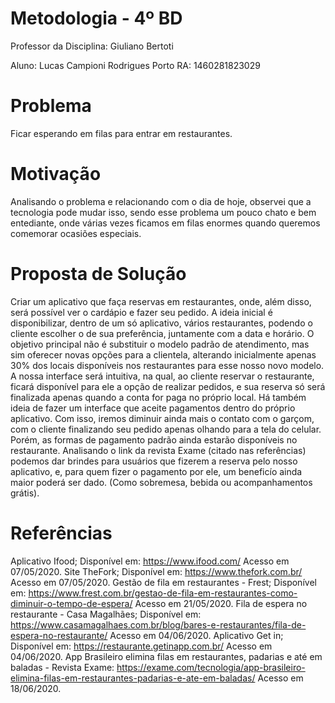 # Metodologia - 4º BD

Professor da Disciplina: Giuliano Bertoti 

Aluno: Lucas Campioni Rodrigues Porto RA: 1460281823029

# Problema

 Ficar esperando em filas para entrar em restaurantes.

# Motivação

Analisando o problema e relacionando com o dia de hoje, observei que a tecnologia pode mudar isso, sendo esse problema um pouco chato e bem entediante, onde várias vezes ficamos em filas enormes quando queremos comemorar ocasiões especiais.

# Proposta de Solução

 Criar um aplicativo que faça reservas em restaurantes, onde, além disso, será possível ver o cardápio e fazer seu pedido. A ideia inicial é disponibilizar, dentro de um só aplicativo, vários restaurantes, podendo o cliente escolher o de sua preferência, juntamente com a data e horário. O objetivo principal não é substituir o modelo padrão de atendimento, mas sim oferecer novas opções para a clientela, alterando inicialmente apenas 30% dos locais disponíveis nos restaurantes para esse nosso novo modelo. A nossa interface será intuitiva, na qual, ao cliente reservar o restaurante, ficará disponível para ele a opção de realizar pedidos, e sua reserva só será finalizada apenas quando a conta for paga no próprio local. Há também ideia de fazer um interface que aceite pagamentos dentro do próprio aplicativo. Com isso, iremos diminuir ainda mais o contato com o garçom, com o cliente finalizando seu pedido apenas olhando para a tela do celular. Porém, as formas de pagamento padrão ainda estarão disponíveis no restaurante.
Analisando o link da revista Exame (citado nas referências) podemos dar brindes para usuários que fizerem a reserva pelo nosso aplicativo, e, para quem fizer o pagamento por ele, um beneficío ainda maior poderá ser dado. (Como sobremesa, bebida ou acompanhamentos grátis).

 
# Referências

Aplicativo Ifood; Disponível em: https://www.ifood.com/ Acesso em 07/05/2020.
Site TheFork; Disponível em: https://www.thefork.com.br/ Acesso em 07/05/2020.
Gestão de fila em restaurantes - Frest; Disponível em: https://www.frest.com.br/gestao-de-fila-em-restaurantes-como-diminuir-o-tempo-de-espera/ Acesso em 21/05/2020.
Fila de espera no restaurante - Casa Magalhães; Disponível em: https://www.casamagalhaes.com.br/blog/bares-e-restaurantes/fila-de-espera-no-restaurante/ Acesso em 04/06/2020.
Aplicativo Get in;  Disponível em: https://restaurante.getinapp.com.br/ Acesso em 04/06/2020.
App Brasileiro elimina filas em restaurantes, padarias e até em baladas - Revista Exame: https://exame.com/tecnologia/app-brasileiro-elimina-filas-em-restaurantes-padarias-e-ate-em-baladas/ Acesso em 18/06/2020.


